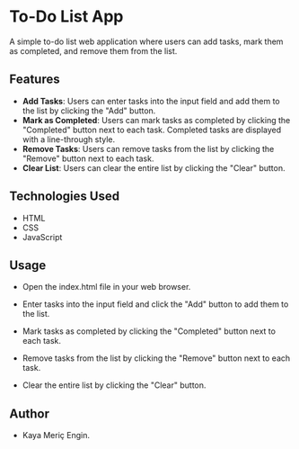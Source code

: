 # To-Do List App

A simple to-do list web application where users can add tasks, mark them as completed, and remove them from the list.

## Features

- **Add Tasks**: Users can enter tasks into the input field and add them to the list by clicking the "Add" button.
- **Mark as Completed**: Users can mark tasks as completed by clicking the "Completed" button next to each task. Completed tasks are displayed with a line-through style.
- **Remove Tasks**: Users can remove tasks from the list by clicking the "Remove" button next to each task.
- **Clear List**: Users can clear the entire list by clicking the "Clear" button.

## Technologies Used

- HTML
- CSS
- JavaScript

## Usage

- Open the index.html file in your web browser.

- Enter tasks into the input field and click the "Add" button to add them to the list.

- Mark tasks as completed by clicking the "Completed" button next to each task.

- Remove tasks from the list by clicking the "Remove" button next to each task.

- Clear the entire list by clicking the "Clear" button.

## Author

- Kaya Meriç Engin.